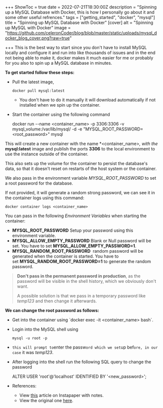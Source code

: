 +++
ShowToc = true
date = 2022-07-21T18:30:00Z
description = "Spinning up a MySQL Database with Docker, this is how I personally go about it and some other useful refrences."
tags = ["getting_started", "docker", "mysql"]
title = "Spinning up MySQL Database with Docker"
[cover]
alt = "Spinning up MySQL with Docker"
image = "https://github.com/celeronCoder/blog/blob/master/static/uploads/mysql_docker_blog_cover.png?raw=true"

+++
This is the best way to start since you don't have to install MySQL locally and configure it and run into like thousands of issues and in the end not being able to make it, docker makes it much easier for me or probably for you also to spin up a MySQL database in minutes.

**To get started follow these steps:**

* Pull the latest image,

      docker pull mysql:latest
  * You don't have to do it manually it will download automatically if not installed when we spin up the container.
* Start the container using the following command

  docker run --name <container_name> -p 3306:3306 -v mysql_volume:/var/lib/mysql/ -d -e "MYSQL_ROOT_PASSWORD=<root_password>" mysql

This will create a new container with the name *<container_name>_, with the_ **mysql:latest** image and publish the ports **3306** to the local environment to use the instance outside of the container.

This also sets up the volume for the container to persist the database's data, so that it doesn't reset on restarts of the host system or the container.

We also pass in the environment variable _MYSQL_ROOT_PASSWORD_ to set a root password for the database.

If not provided, it will generate a random strong password, we can see it in the container logs using this command:

    docker container logs <container_name>

You can pass in the following _Environment Variables_ when starting the container:

* **MYSQL_ROOT_PASSWORD** Setup your password using this environment variable.
* **MYSQL_ALLOW_EMPTY_PASSWORD** Blank or Null password will be set. You have to set **MYSQL_ALLOW_EMPTY_PASSWORD=1**.
* **MYSQL_RANDOM_ROOT_PASSWORD**  random password will be generated when the container is started. You have to set **MYSQL_RANDOM_ROOT_PASSWORD=1** to generate the random password.

> **Don't pass in the permanent password in production**, as the password will be visible in the shell history, which we obviously don't want.
>
> A possible solution is that we pass in a temporary password like _temp123_ and then change it afterwards.

**We can change the root password as follows:**

* Get into the container using \`docker exec -it <container_name> bash\`.
* Login into the MySQL shell using

      mysql -u root -p
* `this will prompt to`enter the passw`ord which we set`up bef`ore, in our case` it was _temp123_.
* After logging into the shell run the following SQL query to change the password

  ALTER USER 'root'@'localhost' IDENTIFIED BY '<new_password>';
* References:
  * View [this](https://www.instapaper.com/read/1523582174/20140126 "Instapaper Read") article on Instapaper with notes.
  * View the original one [here](https://ostechnix.com/setup-mysql-with-docker-in-linux "Original Article").